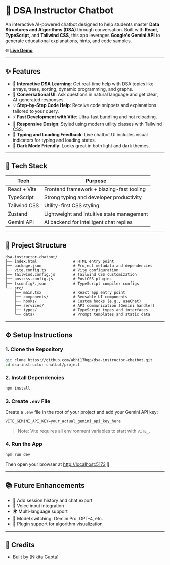 # 🤖 DSA Instructor Chatbot

An interactive AI-powered chatbot designed to help students master **Data Structures and Algorithms (DSA)** through conversation. Built with **React**, **TypeScript**, and **Tailwind CSS**, this app leverages **Google's Gemini API** to generate educational explanations, hints, and code samples.

🌐 **[Live Demo](https://dsa-constructor-chat-bot.vercel.app/)**

---

## ✨ Features

* 📘 **Interactive DSA Learning**: Get real-time help with DSA topics like arrays, trees, sorting, dynamic programming, and graphs.
* 💬 **Conversational UI**: Ask questions in natural language and get clear, AI-generated responses.
* 💡 **Step-by-Step Code Help**: Receive code snippets and explanations tailored to your query.
* ⚡ **Fast Development with Vite**: Ultra-fast bundling and hot reloading.
* 🎨 **Responsive Design**: Styled using modern utility classes with Tailwind CSS.
* 🔁 **Typing and Loading Feedback**: Live chatbot UI includes visual indicators for typing and loading states.
* 🌙 **Dark Mode Friendly**: Looks great in both light and dark themes.

---

## 🧱 Tech Stack

| Tech         | Purpose                                    |
| ------------ | ------------------------------------------ |
| React + Vite | Frontend framework + blazing-fast tooling  |
| TypeScript   | Strong typing and developer productivity   |
| Tailwind CSS | Utility-first CSS styling                  |
| Zustand      | Lightweight and intuitive state management |
| Gemini API   | AI backend for intelligent chat replies    |

---

## 📁 Project Structure

```
dsa-instructor-chatbot/
├── index.html                # HTML entry point
├── package.json              # Project metadata and dependencies
├── vite.config.ts            # Vite configuration
├── tailwind.config.js        # Tailwind CSS customization
├── postcss.config.js         # PostCSS plugins
├── tsconfig*.json            # TypeScript compiler configs
└── src/
    ├── main.tsx              # React app entry point
    ├── components/           # Reusable UI components
    ├── hooks/                # Custom hooks (e.g., useChat)
    ├── services/             # API communication (Gemini handler)
    ├── types/                # TypeScript types and interfaces
    └── data/                 # Prompt templates and static data
```

---

## ⚙️ Setup Instructions

### 1. Clone the Repository

```bash
git clone https://github.com/abhi17bgp/dsa-instructor-chatbot.git
cd dsa-instructor-chatbot/project
```

### 2. Install Dependencies

```bash
npm install
```

### 3. Create `.env` File

Create a `.env` file in the root of your project and add your Gemini API key:

```env
VITE_GEMINI_API_KEY=your_actual_gemini_api_key_here
```

> Note: Vite requires all environment variables to start with `VITE_`.

### 4. Run the App

```bash
npm run dev
```

Then open your browser at [http://localhost:5173](http://localhost:5173) 🚀

---

## 📚 Future Enhancements

* 📌 Add session history and chat export
* 🎤 Voice input integration
* 🌍 Multi-language support
* 🧠 Model switching: Gemini Pro, GPT-4, etc.
* 🧩 Plugin support for algorithm visualization

---

## 🙌 Credits

* Built by \[Nikita Gupta]
